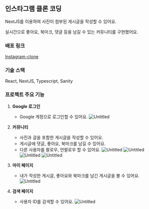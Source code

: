 ## 인스타그램 클론 코딩

NextJS를 이용하여 사진이 첨부된 게시글을 작성할 수 있어요.

실시간으로 좋아요, 북마크, 댓글 등을 남길 수 있는 커뮤니티를 구현했어요.

### 배포 링크

[Instagram-clone](https://instagram-clone-jhni2.vercel.app/)

### 기술 스택

React, NextJS, Typescript, Sanity

### 프로젝트 주요 기능

1.  **Google 로그인**
    - Google 계정으로 로그인할 수 있어요.
        ![Untitled](https://user-images.githubusercontent.com/105628384/258736854-b8bfb3b6-29f9-4d3e-8400-b59f17d6747d.png)

1.  **커뮤니티**
    - 사진과 글을 포함한 게시글을 작성할 수 있어요.
    - 게시글에 댓글, 좋아요, 북마크를 남길 수 있어요.
    - 다른 사용자를 팔로우, 언팔로우 할 수 있어요.
    ![Untitled](https://user-images.githubusercontent.com/105628384/258737153-51756b27-2fad-4342-b82d-2ee458858cc6.png)
    ![Untitled](https://user-images.githubusercontent.com/105628384/258737598-bd8bf2c0-07b4-4163-b708-e12d43876d35.png)
    ![Untitled](https://user-images.githubusercontent.com/105628384/258739317-c5e737eb-f629-4bfc-aee3-d76a14139201.gif)
    ![Untitled](https://user-images.githubusercontent.com/105628384/258739313-4a838ac5-8aaa-4064-a639-f46954776e2b.gif)

1.  **마이 페이지**
    - 내가 작성한 게시글, 좋아요와 북마크를 남긴 게시글을 볼 수 있어요.
        ![Untitled](https://user-images.githubusercontent.com/105628384/258738739-e08247ad-a0a9-4362-8f24-a60760f36f30.gif)

1.  **검색 페이지**
    - 사용자 ID를 검색할 수 있어요.
        ![Untitled](https://user-images.githubusercontent.com/105628384/258739094-f1f373be-ee19-4c21-85f6-d0815b5bee15.gif)
